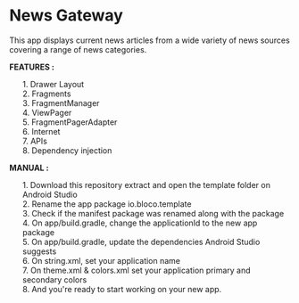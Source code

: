 # News Gateway
 This app displays current news articles from a wide variety of news sources covering a range of news categories.
 
<b>FEATURES :</b>
<ul>
    1. Drawer Layout<br/>
    2. Fragments<br/>
    3. FragmentManager<br/>
    4. ViewPager<br/>
    5. FragmentPagerAdapter<br/>
    6. Internet<br/>
    7. APIs<br/>
    8. Dependency injection<br/>
</ul>
     
<b>MANUAL :</b>
<ul>
    1. Download this repository extract and open the template folder on Android Studio<br/>
    2. Rename the app package io.bloco.template<br/>
    3. Check if the manifest package was renamed along with the package<br/>
    4. On app/build.gradle, change the applicationId to the new app package<br/>
    5. On app/build.gradle, update the dependencies Android Studio suggests<br/>
    6. On string.xml, set your application name<br/>
    7. On theme.xml & colors.xml set your application primary and secondary colors<br/>
    8. And you're ready to start working on your new app.<br/>
</ul>
     
     
